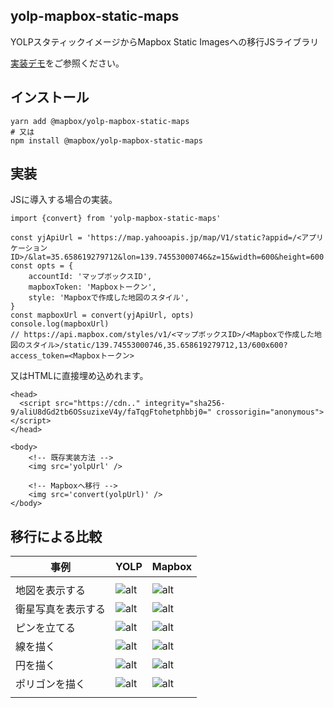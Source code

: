 
## yolp-mapbox-static-maps

YOLPスタティックイメージからMapbox Static Imagesへの移行JSライブラリ

[実装デモ](https://hey.mapbox.com/labs-sandbox-demos/yolp-proxy/)をご参照ください。

## インストール

```
yarn add @mapbox/yolp-mapbox-static-maps
# 又は 
npm install @mapbox/yolp-mapbox-static-maps
```

## 実装

JSに導入する場合の実装。

```
import {convert} from 'yolp-mapbox-static-maps'

const yjApiUrl = 'https://map.yahooapis.jp/map/V1/static?appid=/<アプリケーションID>/&lat=35.658619279712&lon=139.74553000746&z=15&width=600&height=600'
const opts = {
    accountId: 'マップボックスID',
    mapboxToken: 'Mapboxトークン',
    style: 'Mapboxで作成した地図のスタイル',
}
const mapboxUrl = convert(yjApiUrl, opts)
console.log(mapboxUrl)
// https://api.mapbox.com/styles/v1/<マップボックスID>/<Mapboxで作成した地図のスタイル>/static/139.74553000746,35.658619279712,13/600x600?access_token=<Mapboxトークン>
```

又はHTMLに直接埋め込めれます。

```
<head>
  <script src="https://cdn.." integrity="sha256-9/aliU8dGd2tb6OSsuzixeV4y/faTqgFtohetphbbj0=" crossorigin="anonymous"></script>
</head>

<body>
    <!-- 既存実装方法 -->
    <img src='yolpUrl' />

    <!-- Mapboxへ移行 -->
    <img src='convert(yolpUrl)' />
</body>
```

## 移行による比較

| 事例 |  YOLP | Mapbox |
----|----|---- 
| | | 
| 地図を表示する |  ![alt](https://map.yahooapis.jp/map/V1/static?appid=dj00aiZpPXBsS1dycEZQczV4TyZzPWNvbnN1bWVyc2VjcmV0Jng9NTc-&lat=35.658619279712&lon=139.74553000746&z=15&width=600&height=600&) | ![alt](https://api.mapbox.com/styles/v1/takutosuzukimapbox/ckbkcwljf0mvt1imr144bf98w/static/139.74553000746,35.658619279712,13/600x600?access_token=pk.eyJ1IjoidGFrdXRvc3V6dWtpbWFwYm94IiwiYSI6ImNrMjJlMXplcTE4a2czY3F3MWkxZHN4cWkifQ.CRcFM34KAOiPKIbscodOqA) |
| 衛星写真を表示する |  ![alt](https://map.yahooapis.jp/map/V1/static?appid=dj00aiZpPXBsS1dycEZQczV4TyZzPWNvbnN1bWVyc2VjcmV0Jng9NTc-&lat=35.658619279712&lon=139.74553000746&z=15&width=600&height=600&mode=photo) | ![alt](https://api.mapbox.com/styles/v1/mapbox/satellite-v9/static/139.74553000746,35.658619279712,13/600x600?access_token=pk.eyJ1IjoidGFrdXRvc3V6dWtpbWFwYm94IiwiYSI6ImNrMjJlMXplcTE4a2czY3F3MWkxZHN4cWkifQ.CRcFM34KAOiPKIbscodOqA) |
|ピンを立てる | ![alt](https://map.yahooapis.jp/map/V1/static?appid=dj00aiZpPXBsS1dycEZQczV4TyZzPWNvbnN1bWVyc2VjcmV0Jng9NTc-&pin1=35.658619279712,139.74553000746,Tower&z=17&width=600&height=600) | ![alt](https://api.mapbox.com/styles/v1/takutosuzukimapbox/ckbkcwljf0mvt1imr144bf98w/static/pin-s-1+FF0000(139.74553000746,35.658619279712)/139.74553000746,35.658619279712,15/600x600?access_token=pk.eyJ1IjoidGFrdXRvc3V6dWtpbWFwYm94IiwiYSI6ImNrMjJlMXplcTE4a2czY3F3MWkxZHN4cWkifQ.CRcFM34KAOiPKIbscodOqA)
| 線を描く |  ![alt](https://map.yahooapis.jp/map/V1/static?appid=dj00aiZpPXBsS1dycEZQczV4TyZzPWNvbnN1bWVyc2VjcmV0Jng9NTc-&width=600&height=600&l=255,0,0,1,2,35.681564010675,139.76721006431,34.701974475101,135.49513431327) | ![alt](https://api.mapbox.com/styles/v1/takutosuzukimapbox/ckbkcwljf0mvt1imr144bf98w/static/path-2+ff0000-0.99(w%60xxEahatYli~DnkaY)/auto/600x600?access_token=pk.eyJ1IjoidGFrdXRvc3V6dWtpbWFwYm94IiwiYSI6ImNrMjJlMXplcTE4a2czY3F3MWkxZHN4cWkifQ.CRcFM34KAOiPKIbscodOqA) |
| 円を描く |  ![alt](https://map.yahooapis.jp/map/V1/static?appid=dj00aiZpPXBsS1dycEZQczV4TyZzPWNvbnN1bWVyc2VjcmV0Jng9NTc-&width=600&height=600&e=0,255,0,0,5,0,255,0,127,35.681564010675,139.76721006431,50000:255,0,0,0,5,255,0,0,127,35.991564010675,139.96721006431,10000&pointer=on) | ![alt](https://api.mapbox.com/styles/v1/takutosuzukimapbox/ckbkcwljf0mvt1imr144bf98w/static/path-5+00ff00-1+00ff00-0(c%7Bo%7BEahatYva%40h_PpfBrqOrhDvvNnfFhoMt~Gh%7CKpoIb_J%60xJfyGhwKplEjlL%60%7BBxvLpf%40lvLsl%40fkLm%60CpuK%7BpEzuJa%7CGbmIa%60Jd%7CGk%7BKjdFolMzfDmrNjeBglOla%40gyOma%40gyOkeBglO%7BfDmrNkdFolMe%7CGk%7BKcmIa%60J%7BuJa%7CGquK%7BpEgkLm%60CmvLsl%40yvLpf%40klL%60%7BBiwKplEaxJfyGqoIb_Ju~Gh%7CKofFhoMshDvvNqfBrqOwa%40h_P),path-5+ff0000-1+ff0000-0(kdf%7BEajhuY%7CExkBrS%60iBx%60%40xcBbm%40~%7BAhx%40%7CqAbbAveAfjA%7Cw%40npArh%40xtAhX%7CvAlGzvAuGvtAqXlpAyh%40djA_x%40~aAyeAfx%40%7BqA%60m%40%7B%7BAt%60%40scBpS%7BhB%7CEqkB%7DEqkBqS%7BhBu%60%40scBam%40%7B%7BAgx%40%7BqA_bAyeAejA_x%40mpAyh%40wtAqX%7BvAuG%7DvAlGytAhXopArh%40gjA%7Cw%40cbAveAix%40%7CqAcm%40~%7BAy%60%40xcBsS%60iB%7DExkB)/auto/600x600?access_token=pk.eyJ1IjoidGFrdXRvc3V6dWtpbWFwYm94IiwiYSI6ImNrMjJlMXplcTE4a2czY3F3MWkxZHN4cWkifQ.CRcFM34KAOiPKIbscodOqA) |
| ポリゴンを描く |  ![alt](https://map.yahooapis.jp/map/V1/static?appid=dj00aiZpPXBsS1dycEZQczV4TyZzPWNvbnN1bWVyc2VjcmV0Jng9NTc-&width=600&height=600&p=0,0,255,0,3,0,0,255,60,35.667099078055365,139.73058972764818,35.66578290519938,139.72930226732103,35.6644579940522,139.7310617964348,35.66597466683339,139.73281059671243) | ![alt](https://api.mapbox.com/styles/v1/takutosuzukimapbox/ckbkcwljf0mvt1imr144bf98w/static/path-3+0000ff-1+0000ff-0.53(kfuxEeczsYfG%60GfG_JmH%7DI)/auto/600x600?access_token=pk.eyJ1IjoidGFrdXRvc3V6dWtpbWFwYm94IiwiYSI6ImNrMjJlMXplcTE4a2czY3F3MWkxZHN4cWkifQ.CRcFM34KAOiPKIbscodOqA) |
|  |  |

